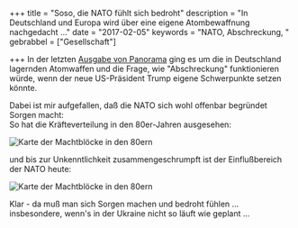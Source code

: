 +++
title       = "Soso, die NATO fühlt sich bedroht"
description = "In Deutschland und Europa wird über eine eigene Atombewaffnung nachgedacht ..."
date        = "2017-02-05"
keywords    = "NATO, Abschreckung, "
gebrabbel   = ["Gesellschaft"]

+++
In der letzten [Ausgabe von Panorama](http://daserste.ndr.de/panorama/archiv/2017/US-Atombomben-in-Deutschland-und-Donald-Trump,atombombe100.html) ging es um die in Deutschland lagernden Atomwaffen und die Frage, wie "Abschreckung" funktionieren würde, wenn der neue US-Präsident Trump eigene Schwerpunkte setzen könnte.

Dabei ist mir aufgefallen, <!--more--> daß die NATO sich wohl offenbar begründet Sorgen macht:    
So hat die Kräfteverteilung in den 80er-Jahren ausgesehen:

![Karte der Machtblöcke in den 80ern](/bilder/2017-02/nato_80er.png)

und bis zur Unkenntlichkeit zusammengeschrumpft ist der Einflußbereich der NATO heute:

![Karte der Machtblöcke in den 80ern](/bilder/2017-02/nato_2017.png)

Klar - da muß man sich Sorgen machen und bedroht fühlen ... insbesondere, wenn's in der Ukraine nicht so läuft wie geplant ...